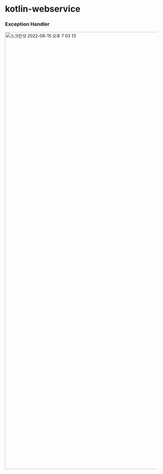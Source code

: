# kotlin-webservice

### Exception Handler
<img width="1439" alt="스크린샷 2022-06-15 오후 7 03 13" src="https://user-images.githubusercontent.com/62600560/174014570-faaead1b-91c4-4fc4-beec-fdd41eec4f74.png">
